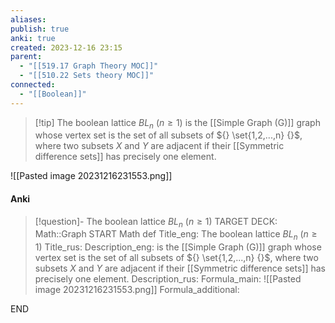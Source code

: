 ```yaml
---
aliases: 
publish: true
anki: true
created: 2023-12-16 23:15
parent:
  - "[[519.17 Graph Theory MOC]]"
  - "[[510.22 Sets theory MOC]]"
connected:
  - "[[Boolean]]"
---
```


> [!tip] The boolean lattice ${} BL_n$ ($n ≥ 1$) 
is the [[Simple Graph (G)]] graph whose vertex set is the set of all subsets of ${} \set{1,2,...,n} {}$, where two subsets $X$ and $Y$ are adjacent if their [[Symmetric difference sets]] has precisely one element.

![[Pasted image 20231216231553.png]]



#### Anki
> [!question]- The boolean lattice ${} BL_n$ ($n ≥ 1$) 
TARGET DECK: Math::Graph
START
Math def
Title_eng: The boolean lattice ${} BL_n$ ($n ≥ 1$) 
Title_rus: 
Description_eng: is the [[Simple Graph (G)]] graph whose vertex set is the set of all subsets of ${} \set{1,2,...,n} {}$, where two subsets $X$ and $Y$ are adjacent if their [[Symmetric difference sets]] has precisely one element.
Description_rus: 
Formula_main: ![[Pasted image 20231216231553.png]]
Formula_additional:
<!--ID: 1705260711041-->
END










